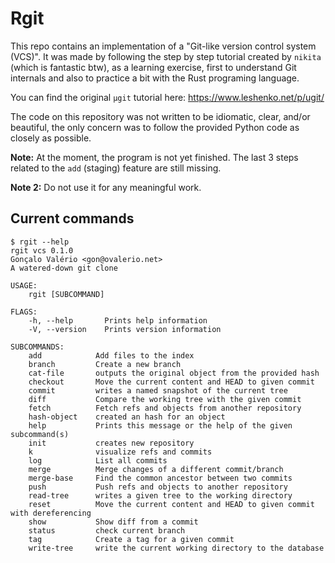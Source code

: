 # Rgit

This repo contains an implementation of a "Git-like version control system (VCS)".
It was made by following the step by step tutorial created by `nikita` (which is fantastic btw), as a learning exercise, first to understand Git internals and also to practice a bit with the Rust programing language.

You can find the original `μgit` tutorial here: https://www.leshenko.net/p/ugit/

The code on this repository was not written to be idiomatic, clear, and/or beautiful, the only concern was to follow the provided Python code as closely as possible.

**Note:** At the moment, the program is not yet finished. The last 3 steps related to the `add` (staging) feature are still missing.

**Note 2:** Do not use it for any meaningful work.

## Current commands

```
$ rgit --help
rgit vcs 0.1.0
Gonçalo Valério <gon@ovalerio.net>
A watered-down git clone

USAGE:
    rgit [SUBCOMMAND]

FLAGS:
    -h, --help       Prints help information
    -V, --version    Prints version information

SUBCOMMANDS:
    add            Add files to the index
    branch         Create a new branch
    cat-file       outputs the original object from the provided hash
    checkout       Move the current content and HEAD to given commit
    commit         writes a named snapshot of the current tree
    diff           Compare the working tree with the given commit
    fetch          Fetch refs and objects from another repository
    hash-object    created an hash for an object
    help           Prints this message or the help of the given subcommand(s)
    init           creates new repository
    k              visualize refs and commits
    log            List all commits
    merge          Merge changes of a different commit/branch
    merge-base     Find the common ancestor between two commits
    push           Push refs and objects to another repository
    read-tree      writes a given tree to the working directory
    reset          Move the current content and HEAD to given commit with dereferencing
    show           Show diff from a commit
    status         check current branch
    tag            Create a tag for a given commit
    write-tree     write the current working directory to the database
```
